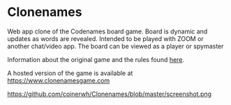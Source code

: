 # Clonenames

Web app clone of the Codenames board game. Board is dynamic and updates as words are revealed.
Intended to be played with ZOOM or another chat/video app.
The board can be viewed as a player or spymaster

Information about the original game and the rules found [here](https://en.wikipedia.org/wiki/Codenames_(board_game)).

A hosted version of the game is available at https://www.clonenamesgame.com

https://github.com/coinerwh/Clonenames/blob/master/screenshot.png



